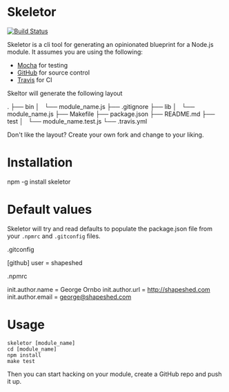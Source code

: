 # Skeletor

[![Build Status](https://secure.travis-ci.org/shapeshed/skeletor.png)](http://travis-ci.org/shapeshed/skeletor)

Skeletor is a cli tool for generating an opinionated blueprint for a Node.js module. It assumes you are using the following:

* [Mocha][1] for testing
* [GitHub][2] for source control
* [Travis][3] for CI

Skeltor will generate the following layout

  .
  ├── bin
  │   └── module_name.js
  ├── .gitignore
  ├── lib
  │   └── module_name.js
  ├── Makefile
  ├── package.json
  ├── README.md
  ├── test
  │   └── module_name.test.js
  └── .travis.yml

Don't like the layout? Create your own fork and change to your liking.

# Installation

  npm -g install skeletor

# Default values

Skeletor will try and read defaults to populate the package.json file from your `.npmrc` and `.gitconfig` files. 

.gitconfig

  [github]
      user = shapeshed

.npmrc

  init.author.name = George Ornbo
  init.author.url = http://shapeshed.com
  init.author.email = george@shapeshed.com

# Usage

    skeletor [module_name]
    cd [module_name]
    npm install
    make test

Then you can start hacking on your module, create a GitHub repo and push it up. 

[1]: http://visionmedia.github.com/mocha/
[2]: http://github.com
[3]: http://travis-ci.org
